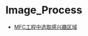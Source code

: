# Image_Process
- [MFC工程中选取感兴趣区域](https://github.com/KUI-SI-MING/Image_Process/blob/master/ROI/ROI.rar)
